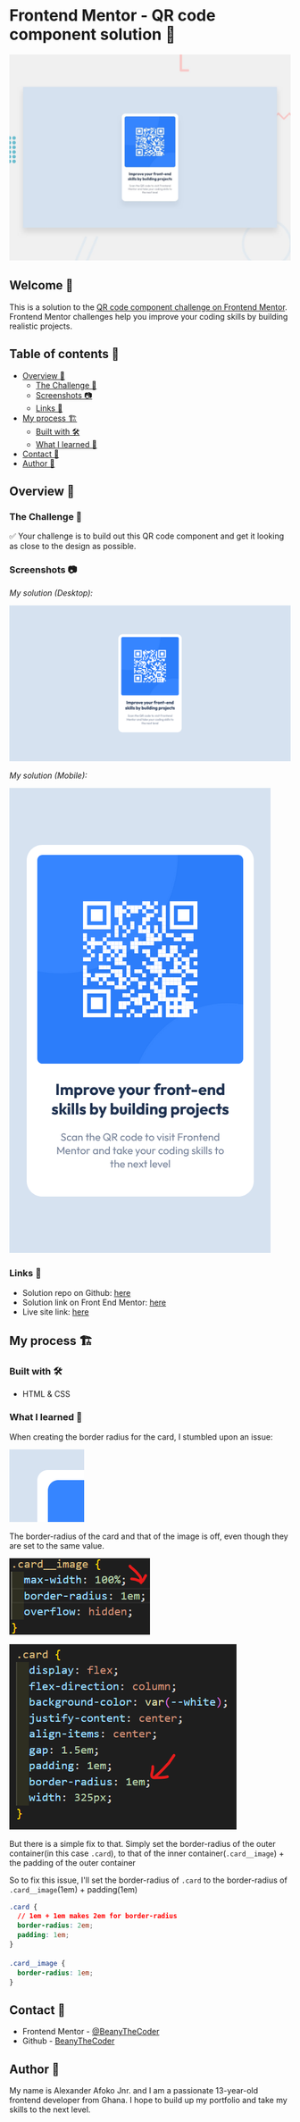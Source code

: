# Frontend Mentor - QR code component solution 🚀

![preview](./design/desktop-preview.jpg)

## Welcome 👋

This is a solution to the [QR code component challenge on Frontend Mentor](https://www.frontendmentor.io/challenges/qr-code-component-iux_sIO_H/). Frontend Mentor challenges help you improve your coding skills by building realistic projects.

## Table of contents 📑

- [Overview 🌟](#overview-🌟)
  - [The Challenge 🧪](#the-challenge-🧪)
  - [Screenshots 📷](#screenshots-📷)
  - [Links 🔗](#links-🔗)
- [My process 🏗️](#my-process-🏗️)
  - [Built with 🛠️](#built-with-🛠️)
  - [What I learned 🧠](#what-i-learned-🧠)
- [Contact 📧](#contact-📧)
- [Author 👤](#author-👤)

## Overview 🌟

### The Challenge 🧪

✅ Your challenge is to build out this QR code component and get it looking as close to the design as possible.

### Screenshots 📷

_My solution (Desktop):_

![image of desktop solution](./readme-images/desktop.png)

_My solution (Mobile):_

![image of mobile solution](./readme-images/mobile.png)

### Links 🔗

- Solution repo on Github: [here](https://github.com/BeanyTheCoder/qr-code-component-main)
- Solution link on Front End Mentor: [here](https://www.frontendmentor.io/solutions/qr-code-component-challenge-html-and-css-OTPOazYbaa)
- Live site link: [here](https://beanythecoder.github.io/qr-code-component-main)

## My process 🏗️

### Built with 🛠️

- HTML & CSS

### What I learned 🧠

When creating the border radius for the card, I stumbled upon an issue:

![Defective border radius](./readme-images/image1.png)

The border-radius of the card and that of the image is off, even though they are set to the same value.

![](./readme-images/image2.png)

![](./readme-images/image3.png)

But there is a simple fix to that. Simply set the border-radius of the outer container(in this case `.card`), to that of the inner container(`.card__image`) + the padding of the outer container

So to fix this issue, I'll set the border-radius of `.card` to the border-radius of `.card__image`(1em) + padding(1em)

```css
.card {
  // 1em + 1em makes 2em for border-radius
  border-radius: 2em;
  padding: 1em;
}

.card__image {
  border-radius: 1em;
}
```

## Contact 📧

- Frontend Mentor - [@BeanyTheCoder](https://www.frontendmentor.io/profile/BeanyTheCoder)
- Github - [BeanyTheCoder](https://github.com/BeanyTheCoder)

## Author 👤

My name is Alexander Afoko Jnr. and I am a passionate 13-year-old frontend developer from Ghana.
I hope to build up my portfolio and take my skills to the next level.
